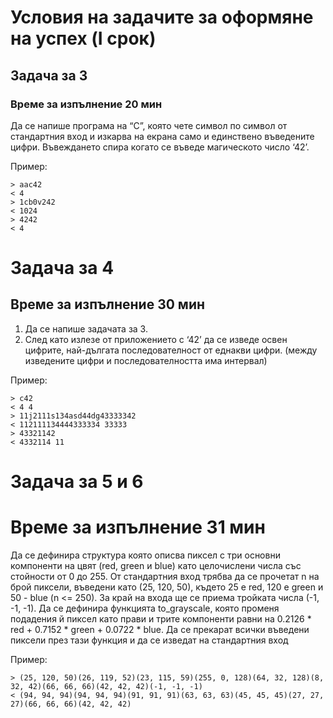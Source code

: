 # Условия на задачите за оформяне на успех (I срок)

## Задача за 3
### Време за изпълнение 20 мин
Да се напише програма на “С”, която чете символ по символ от стандартния вход и изкарва на екрана само и единствено въведените цифри. Въвеждането спира когато се въведе магическото число ‘42’.

Пример:
```
> aac42
< 4
> 1cb0v242
< 1024
> 4242
< 4
```

# Задача за 4
## Време за изпълнение 30 мин

1. Да се напише задачата за 3.
2. След като излезе от приложението с ‘42’ да се изведе освен цифрите, най-дългата последователност от еднакви цифри. (между изведените цифри и последователността има интервал)

Пример:
```
> c42
< 4 4
> 11j2111s134asd44dg43333342
< 112111134444333334 33333
> 43321142
< 4332114 11
```

# Задача за 5 и 6
# Време за изпълнение 31 мин
Да се дефинира структура която описва пиксел с три основни компоненти на цвят (red, green и blue) като целочислени числа със стойности от 0 до 255. От стандартния вход трябва да се прочетат n на брой пиксели, въведени като (25, 120, 50), където 25 e red, 120 е green и 50 - blue (n <= 250). За край на входа ще се приема тройката числа (-1, -1, -1). Да се дефинира функцията to_grayscale, която променя подадения й пиксел като прави и трите компоненти равни на  0.2126 * red + 0.7152 * green + 0.0722 * blue. Да се прекарат всички въведени пиксели през тази функция и да се изведат на стандартния вход

Пример:
```
> (25, 120, 50)(26, 119, 52)(23, 115, 59)(255, 0, 128)(64, 32, 128)(8, 32, 42)(66, 66, 66)(42, 42, 42)(-1, -1, -1)
< (94, 94, 94)(94, 94, 94)(91, 91, 91)(63, 63, 63)(45, 45, 45)(27, 27, 27)(66, 66, 66)(42, 42, 42)
```
